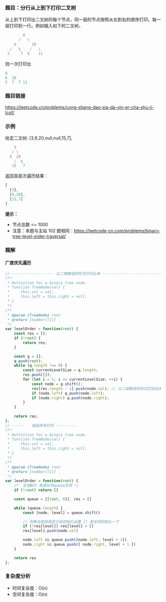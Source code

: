 ### 题目：分行从上到下打印二叉树
从上到下打印出二叉树的每个节点，同一层的节点按照从左到右的顺序打印。每一层打印到一行。例如输入如下的二叉树，
```js
        8
      /   \
    6       10
  /   \    /   \
 5     7  9    11
```
则一次打印出
```js
8
6  10
5  7  7 11
```
        
### 题目链接
https://leetcode.cn/problems/cong-shang-dao-xia-da-yin-er-cha-shu-ii-lcof/

### 示例
给定二叉树: [3,9,20,null,null,15,7],
```js
    3
   / \
  9  20
    /  \
   15   7
```
返回其层次遍历结果：
```js
[
  [3],
  [9,20],
  [15,7]
]
```
**提示：**
- 节点总数 <= 1000
- 注意：本题与主站 102 题相同：https://leetcode-cn.com/problems/binary-tree-level-order-traversal/
### 题解
#### 广度优先遍历
```js
// ------------------- 以二维数组的形式打印出来 -------------------------------
/**
 * Definition for a binary tree node.
 * function TreeNode(val) {
 *     this.val = val;
 *     this.left = this.right = null;
 * }
 */
/**
 * @param {TreeNode} root
 * @return {number[][]}
 */
var levelOrder = function(root) {
    const res = [];
    if (!root) {
        return res;
    }

    const q = [];
    q.push(root);
    while (q.length !== 0) {
        const currentLevelSize = q.length;
        res.push([]);
        for (let i = 1; i <= currentLevelSize; ++i) {
            const node = q.shift();
            res[res.length - 1].push(node.val); // 以二维数组的形式打印出来
            if (node.left) q.push(node.left);
            if (node.right) q.push(node.right);
        }
    }
        
    return res;
};
// ------   层级序号打印 ---------
/**
 * Definition for a binary tree node.
 * function TreeNode(val) {
 *     this.val = val;
 *     this.left = this.right = null;
 * }
 */
/**
 * @param {TreeNode} root
 * @return {number[][]}
 */
var levelOrder = function(root) {
    /*  实现BFS 构造队列queue实现 */
    if (!root) return []

    const queue = [[root, 0]], res = []

    while (queue.length) {
        const [node, level] = queue.shift()

        // 判断当前层是否已经初始化设置 [] 若无则初始化一下
        if (!res[level]) res[level] = []
        res[level].push(node.val)

        node.left && queue.push([node.left, level + 1])
        node.right && queue.push([ node.right, level + 1 ])
    }

    return res
};
```
### 复杂度分析
- 时间复杂度：O(n)
- 空间复杂度：O(n)
